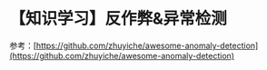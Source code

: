 # 【知识学习】反作弊&异常检测

参考：[https://github.com/zhuyiche/awesome-anomaly-detection](https://github.com/zhuyiche/awesome-anomaly-detection)


